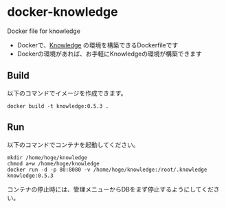# docker-knowledge
Docker file for knowledge

- Dockerで、[Knowledge](https://github.com/support-project/knowledge) の環境を構築できるDockerfileです
- Dockerの環境があれば、お手軽にKnowledgeの環境が構築できます

## Build

以下のコマンドでイメージを作成できます。

    docker build -t knowledge:0.5.3 .

## Run

以下のコマンドでコンテナを起動してください。

    mkdir /home/hoge/knowledge
    chmod a+w /home/hoge/knowledge
    docker run -d -p 80:8080 -v /home/hoge/knowledge:/root/.knowledge knowledge:0.5.3

コンテナの停止時には、管理メニューからDBをまず停止するようにしてください。
